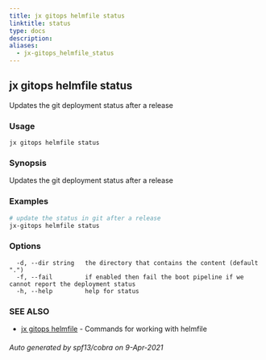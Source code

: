 ```yaml
---
title: jx gitops helmfile status
linktitle: status
type: docs
description: 
aliases:
  - jx-gitops_helmfile_status
---
```


## jx gitops helmfile status

Updates the git deployment status after a release

### Usage

```
jx gitops helmfile status
```

### Synopsis

Updates the git deployment status after a release

### Examples

  ```bash
  # update the status in git after a release
  jx-gitops helmfile status

  ```
### Options

```
  -d, --dir string   the directory that contains the content (default ".")
  -f, --fail         if enabled then fail the boot pipeline if we cannot report the deployment status
  -h, --help         help for status
```

### SEE ALSO

* [jx gitops helmfile](..)	 - Commands for working with helmfile

###### Auto generated by spf13/cobra on 9-Apr-2021
